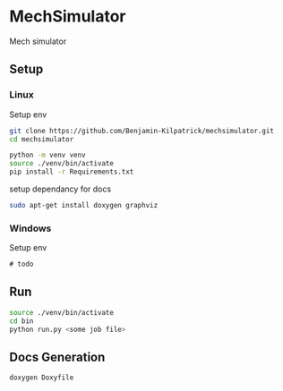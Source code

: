 # MechSimulator
Mech simulator

## Setup
### Linux
Setup env
```bash
git clone https://github.com/Benjamin-Kilpatrick/mechsimulator.git
cd mechsimulator

python -m venv venv
source ./venv/bin/activate
pip install -r Requirements.txt
```

setup dependancy for docs
```bash
sudo apt-get install doxygen graphviz
```

### Windows
Setup env
```cmd
# todo
```


## Run
```bash
source ./venv/bin/activate
cd bin
python run.py <some job file>
```

## Docs Generation
```commandline
doxygen Doxyfile
```

